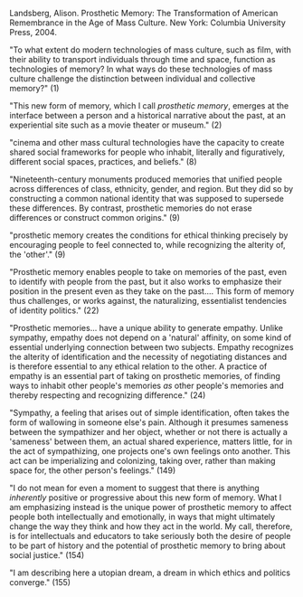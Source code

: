 Landsberg, Alison. Prosthetic Memory: The Transformation of American Remembrance in the Age of Mass Culture. New York: Columbia University Press, 2004.


"To what extent do modern technologies of mass culture, such as film, with their ability to transport individuals through time and space, function as technologies of memory? In what ways do these technologies of mass culture challenge the distinction between individual and collective memory?" (1)

"This new form of memory, which I call *prosthetic memory*, emerges at the interface between a person and a historical narrative about the past, at an experiential site such as a movie theater or museum." (2)

"cinema and other mass cultural technologies have the capacity to create shared social frameworks for people who inhabit, literally and figuratively, different social spaces, practices, and beliefs." (8)

"Nineteenth-century monuments produced memories that unified people across differences of class, ethnicity, gender, and region. But they did so by constructing a common national identity that was supposed to supersede these differences. By contrast, prosthetic memories do not erase differences or construct common origins." (9)

"prosthetic memory creates the conditions for ethical thinking precisely by encouraging people to feel connected to, while recognizing the alterity of, the 'other'." (9)

"Prosthetic memory enables people to take on memories of the past, even to identify with people from the past, but it also works to emphasize their position in the present even as they take on the past.... This form of memory thus challenges, or works against, the naturalizing, essentialist tendencies of identity politics." (22)

"Prosthetic memories... have a unique ability to generate empathy. Unlike sympathy, empathy does not depend on a 'natural' affinity, on some kind of essential underlying connection between two subjects. Empathy recognizes the alterity of identification and the necessity of negotiating distances and is therefore essential to any ethical relation to the other. A practice of empathy is an essential part of taking on prosthetic memories, of finding ways to inhabit other people's memories *as* other people's memories and thereby respecting and recognizing difference." (24)

"Sympathy, a feeling that arises out of simple identification, often takes the form of wallowing in someone else's pain. Although it presumes sameness between the sympathizer and her object, whether or not there is actually a 'sameness' between them, an actual shared experience, matters little, for in the act of sympathizing, one projects one's own feelings onto another. This act can be imperializing and colonizing, taking over, rather than making space for, the other person's feelings." (149)

"I do not mean for even a moment to suggest that there is anything *inherently* positive or progressive about this new form of memory. What I am emphasizing instead is the unique power of prosthetic memory to affect people both intellectually and emotionally, in ways that might ultimately change the way they think and how they act in the world. My call, therefore, is for intellectuals and educators to take seriously both the desire of people to be part of history and the potential of prosthetic memory to bring about social justice." (154)

"I am describing here a utopian dream, a dream in which ethics and politics converge." (155)
